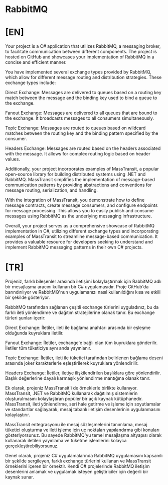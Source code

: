 # RabbitMQ
# [EN]
Your project is a C# application that utilizes RabbitMQ, a messaging broker, to facilitate communication between different components. The project is hosted on GitHub and showcases your implementation of RabbitMQ in a concise and efficient manner.

You have implemented several exchange types provided by RabbitMQ, which allow for different message routing and distribution strategies. These exchange types include:

Direct Exchange: Messages are delivered to queues based on a routing key match between the message and the binding key used to bind a queue to the exchange.

Fanout Exchange: Messages are delivered to all queues that are bound to the exchange. It broadcasts messages to all consumers simultaneously.

Topic Exchange: Messages are routed to queues based on wildcard matches between the routing key and the binding pattern specified by the consumer.

Headers Exchange: Messages are routed based on the headers associated with the message. It allows for complex routing logic based on header values.

Additionally, your project incorporates examples of MassTransit, a popular open-source library for building distributed systems using .NET and RabbitMQ. MassTransit simplifies the implementation of message-based communication patterns by providing abstractions and conventions for message routing, serialization, and handling.

With the integration of MassTransit, you demonstrate how to define message contracts, create message consumers, and configure endpoints for message processing. This allows you to easily publish and consume messages using RabbitMQ as the underlying messaging infrastructure.

Overall, your project serves as a comprehensive showcase of RabbitMQ implementation in C#, utilizing different exchange types and incorporating examples of MassTransit to streamline message-based communication. It provides a valuable resource for developers seeking to understand and implement RabbitMQ messaging patterns in their own C# projects.
# [TR]
Projeniz, farklı bileşenler arasında iletişimi kolaylaştırmak için RabbitMQ adlı bir mesajlaşma aracını kullanan bir C# uygulamasıdır. Proje GitHub'da barındırılıyor ve RabbitMQ'nun uygulamanızı nasıl kullanıldığını kısa ve etkili bir şekilde gösteriyor.

RabbitMQ tarafından sağlanan çeşitli exchange türlerini uyguladınız, bu da farklı ileti yönlendirme ve dağıtım stratejilerine olanak tanır. Bu exchange türleri şunları içerir:

Direct Exchange: İletiler, ileti ile bağlama anahtarı arasında bir eşleşme olduğunda kuyruklara iletilir.

Fanout Exchange: İletiler, exchange'e bağlı olan tüm kuyruklara gönderilir. İletiler tüm tüketiciye aynı anda yayınlanır.

Topic Exchange: İletiler, ileti ile tüketici tarafından belirlenen bağlama deseni arasında joker karakterlerle eşleştirilerek kuyruklara yönlendirilir.

Headers Exchange: İletiler, iletiye ilişkilendirilen başlıklara göre yönlendirilir. Başlık değerlerine dayalı karmaşık yönlendirme mantığına olanak tanır.

Ek olarak, projeniz MassTransit'i de örneklerle birlikte kullanıyor. MassTransit, .NET ve RabbitMQ kullanarak dağıtılmış sistemlerin oluşturulmasını kolaylaştıran popüler bir açık kaynak kütüphanedir. MassTransit, ileti yönlendirme, seri hale getirme ve işleme için soyutlamalar ve standartlar sağlayarak, mesaj tabanlı iletişim desenlerinin uygulanmasını kolaylaştırır.

MassTransit entegrasyonu ile mesaj sözleşmelerini tanımlama, mesaj tüketici oluşturma ve ileti işleme için uç noktaları yapılandırma gibi konuları gösteriyorsunuz. Bu sayede RabbitMQ'yu temel mesajlaşma altyapısı olarak kullanarak iletileri yayınlama ve tüketme işlemlerini kolayca gerçekleştirebiliyorsunuz.

Genel olarak, projeniz C# uygulamalarında RabbitMQ uygulamasını kapsamlı bir şekilde sergileyen, farklı exchange türlerini kullanan ve MassTransit örneklerini içeren bir örnektir. Kendi C# projelerinde RabbitMQ iletişim desenlerini anlamak ve uygulamak isteyen geliştiriciler için değerli bir kaynak sunar.
